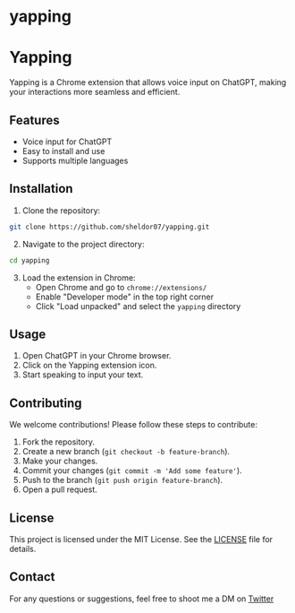 # yapping

# Yapping

Yapping is a Chrome extension that allows voice input on ChatGPT, making your interactions more seamless and efficient.

## Features

- Voice input for ChatGPT
- Easy to install and use
- Supports multiple languages

## Installation

1. Clone the repository:

```bash
git clone https://github.com/sheldor07/yapping.git
```

2. Navigate to the project directory:

```bash
cd yapping
```

3. Load the extension in Chrome:
   - Open Chrome and go to `chrome://extensions/`
   - Enable "Developer mode" in the top right corner
   - Click "Load unpacked" and select the `yapping` directory

## Usage

1. Open ChatGPT in your Chrome browser.
2. Click on the Yapping extension icon.
3. Start speaking to input your text.

## Contributing

We welcome contributions! Please follow these steps to contribute:

1. Fork the repository.
2. Create a new branch (`git checkout -b feature-branch`).
3. Make your changes.
4. Commit your changes (`git commit -m 'Add some feature'`).
5. Push to the branch (`git push origin feature-branch`).
6. Open a pull request.

## License

This project is licensed under the MIT License. See the [LICENSE](LICENSE) file for details.

## Contact

For any questions or suggestions, feel free to shoot me a DM on [Twitter](https://twitter.com/gulatiyajat)
